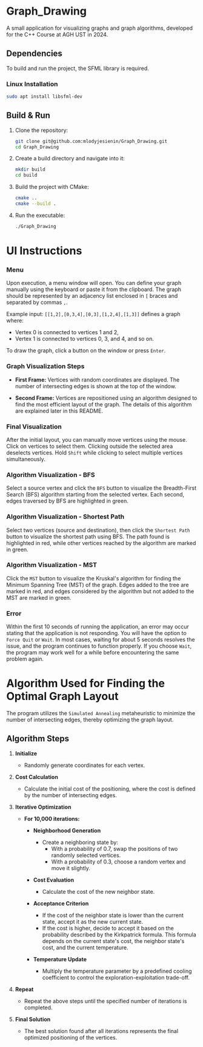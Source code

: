 

# Graph_Drawing

A small application for visualizing graphs and graph algorithms, developed for the C++ Course at AGH UST in 2024.

## Dependencies

To build and run the project, the SFML library is required.

### Linux Installation

```bash
sudo apt install libsfml-dev
```

## Build & Run

1. Clone the repository:

    ```bash
    git clone git@github.com:mlodyjesienin/Graph_Drawing.git
    cd Graph_Drawing
    ```

2. Create a build directory and navigate into it:

    ```bash
    mkdir build
    cd build
    ```

3. Build the project with CMake:

    ```bash
    cmake ..
    cmake --build .
    ```

4. Run the executable:

    ```bash
    ./Graph_Drawing
    ```

# UI Instructions

### Menu

Upon execution, a menu window will open. You can define your graph manually using the keyboard or paste it from the clipboard. The graph should be represented by an adjacency list enclosed in `[` braces and separated by commas `,`.

Example input: `[[1,2],[0,3,4],[0,3],[1,2,4],[1,3]]` defines a graph where:
- Vertex 0 is connected to vertices 1 and 2,
- Vertex 1 is connected to vertices 0, 3, and 4, and so on.

To draw the graph, click a button on the window or press `Enter`.

### Graph Visualization Steps

- **First Frame:** Vertices with random coordinates are displayed. The number of intersecting edges is shown at the top of the window.
  
- **Second Frame:** Vertices are repositioned using an algorithm designed to find the most efficient layout of the graph. The details of this algorithm are explained later in this README.

### Final Visualization

After the initial layout, you can manually move vertices using the mouse. Click on vertices to select them. Clicking outside the selected area deselects vertices. Hold `Shift` while clicking to select multiple vertices simultaneously.

### Algorithm Visualization - BFS

Select a source vertex and click the `BFS` button to visualize the Breadth-First Search (BFS) algorithm starting from the selected vertex. Each second, edges traversed by BFS are highlighted in green.

### Algorithm Visualization - Shortest Path

Select two vertices (source and destination), then click the `Shortest Path` button to visualize the shortest path using BFS. The path found is highlighted in red, while other vertices reached by the algorithm are marked in green.

### Algorithm Visualization - MST

Click the `MST` button to visualize the Kruskal's algorithm for finding the Minimum Spanning Tree (MST) of the graph. Edges added to the tree are marked in red, and edges considered by the algorithm but not added to the MST are marked in green.

### Error

Within the first 10 seconds of running the application, an error may occur stating that the application is not responding. You will have the option to `Force Quit` or `Wait`. In most cases, waiting for about 5 seconds resolves the issue, and the program continues to function properly. If you choose `Wait`, the program may work well for a while before encountering the same problem again.


# Algorithm Used for Finding the Optimal Graph Layout

The program utilizes the `Simulated Annealing` metaheuristic to minimize the number of intersecting edges, thereby optimizing the graph layout.

## Algorithm Steps

1. **Initialize**
   - Randomly generate coordinates for each vertex.

2. **Cost Calculation**
   - Calculate the initial cost of the positioning, where the cost is defined by the number of intersecting edges.

3. **Iterative Optimization**
   - **For 10,000 iterations:**
     - **Neighborhood Generation**
       - Create a neighboring state by:
         - With a probability of 0.7, swap the positions of two randomly selected vertices.
         - With a probability of 0.3, choose a random vertex and move it slightly.
     
     - **Cost Evaluation**
       - Calculate the cost of the new neighbor state.
     
     - **Acceptance Criterion**
       - If the cost of the neighbor state is lower than the current state, accept it as the new current state.
       - If the cost is higher, decide to accept it based on the probability described by the Kirkpatrick formula. This formula depends on the current state's cost, the neighbor state's cost, and the current temperature.
     
     - **Temperature Update**
       - Multiply the temperature parameter by a predefined cooling coefficient to control the exploration-exploitation trade-off.
   
4. **Repeat**
   - Repeat the above steps until the specified number of iterations is completed.

5. **Final Solution**
   - The best solution found after all iterations represents the final optimized positioning of the vertices.

